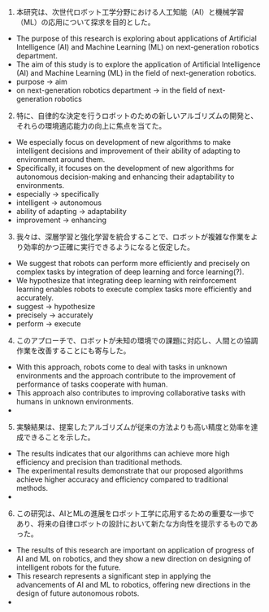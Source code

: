 1. 本研究は、次世代ロボット工学分野における人工知能（AI）と機械学習（ML）の応用について探求を目的とした。
- The purpose of this research is exploring about applications of Artificial Intelligence (AI) and Machine Learning (ML) on next-generation robotics department.
- The aim of this study is to explore the application of Artificial Intelligence (AI) and Machine Learning (ML) in the field of next-generation robotics. 
- purpose -> aim
- on next-generation robotics department -> in the field of next-generation robotics
2. 特に、自律的な決定を行うロボットのための新しいアルゴリズムの開発と、それらの環境適応能力の向上に焦点を当てた。
- We especially focus on development of new algorithms to make intelligent decisions and improvement of their ability of adapting to environment around them. 
- Specifically, it focuses on the development of new algorithms for autonomous decision-making and enhancing their adaptability to environments. 
- especially -> specifically
- intelligent -> autonomous
- ability of adapting -> adaptability
- improvement -> enhancing
3. 我々は、深層学習と強化学習を統合することで、ロボットが複雑な作業をより効率的かつ正確に実行できるようになると仮定した。
- We suggest that robots can perform more efficiently and precisely on complex tasks by integration of deep learning and force learning(?). 
- We hypothesize that integrating deep learning with reinforcement learning enables robots to execute complex tasks more efficiently and accurately. 
- suggest -> hypothesize
- precisely -> accurately
- perform -> execute
4. このアプローチで、ロボットが未知の環境での課題に対応し、人間との協調作業を改善することにも寄与した。
- With this approach, robots come to deal with tasks in unknown environments and the approach contribute to the improvement of performance of tasks cooperate with human. 
- This approach also contributes to improving collaborative tasks with humans in unknown environments. 
- 
5. 実験結果は、提案したアルゴリズムが従来の方法よりも高い精度と効率を達成できることを示した。
- The results indicates that our algorithms can achieve more high efficiency and precision than traditional methods. 
- The experimental results demonstrate that our proposed algorithms achieve higher accuracy and efficiency compared to traditional methods. 
- 
6. この研究は、AIとMLの進展をロボット工学に応用するための重要な一歩であり、将来の自律ロボットの設計において新たな方向性を提示するものであった。
- The results of this research are important on application of progress of  AI and ML on robotics, and they show a new direction on designing of intelligent robots for the future.
- This research represents a significant step in applying the advancements of AI and ML to robotics, offering new directions in the design of future autonomous robots.
- 
